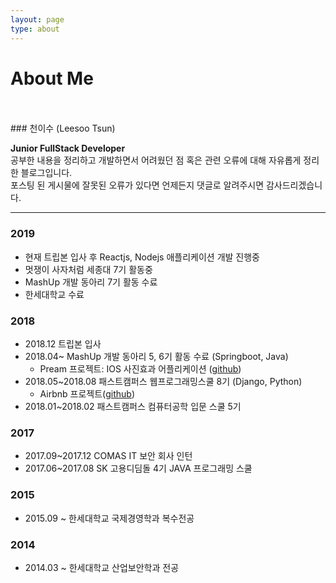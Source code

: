 ```yaml
---
layout: page
type: about
---
```


# About Me

<br>
<br>
### 천이수 (Leesoo Tsun)

**Junior FullStack Developer** <br>
공부한 내용을 정리하고 개발하면서 어려웠던 점 혹은 관련 오류에 대해 자유롭게 정리한 블로그입니다.<br>
포스팅 된 게시물에 잘못된 오류가 있다면 언제든지 댓글로 알려주시면 감사드리겠습니다. <br>

----
### 2019
- 현재 트립본 입사 후 Reactjs, Nodejs 애플리케이션 개발 진행중
- 멋쟁이 사자처럼 세종대 7기 활동중
- MashUp 개발 동아리 7기 활동 수료
- 한세대학교 수료

### 2018
- 2018.12 트립본 입사
- 2018.04~ MashUp 개발 동아리 5, 6기 활동 수료 (Springboot, Java)
    - Pream 프로젝트: IOS 사진효과 어플리케이션 ([github](https://github.com/mash-up-kr/Pream-Backend))
- 2018.05~2018.08 패스트캠퍼스 웹프로그래밍스쿨 8기 (Django, Python)
    - Airbnb 프로젝트([github](https://github.com/AirbnbProject/Airbnb-Project))
- 2018.01~2018.02 패스트캠퍼스 컴퓨터공학 입문 스쿨 5기

### 2017
- 2017.09~2017.12 COMAS IT 보안 회사 인턴
- 2017.06~2017.08 SK 고용디딤돌 4기 JAVA 프로그래밍 스쿨

### 2015
- 2015.09 ~ 한세대학교 국제경영학과 복수전공

### 2014
- 2014.03 ~ 한세대학교 산업보안학과 전공
